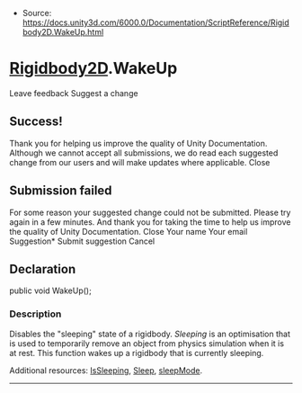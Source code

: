 * Source: https://docs.unity3d.com/6000.0/Documentation/ScriptReference/Rigidbody2D.WakeUp.html

#  [Rigidbody2D](https://docs.unity3d.com/6000.0/Documentation/ScriptReference/Rigidbody2D.html).WakeUp
Leave feedback
Suggest a change
## Success!
Thank you for helping us improve the quality of Unity Documentation. Although we cannot accept all submissions, we do read each suggested change from our users and will make updates where applicable.
Close
## Submission failed
For some reason your suggested change could not be submitted. Please <a>try again</a> in a few minutes. And thank you for taking the time to help us improve the quality of Unity Documentation.
Close
Your name Your email Suggestion* Submit suggestion
Cancel
## Declaration
public void WakeUp(); 
### Description
Disables the "sleeping" state of a rigidbody.
_Sleeping_ is an optimisation that is used to temporarily remove an object from physics simulation when it is at rest. This function wakes up a rigidbody that is currently sleeping.  
  
Additional resources: [IsSleeping](https://docs.unity3d.com/6000.0/Documentation/ScriptReference/Rigidbody2D.IsSleeping.html), [Sleep](https://docs.unity3d.com/6000.0/Documentation/ScriptReference/Rigidbody2D.Sleep.html), [sleepMode](https://docs.unity3d.com/6000.0/Documentation/ScriptReference/Rigidbody2D-sleepMode.html).
* * *
